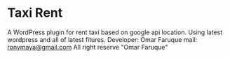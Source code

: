# Taxi Rent
A WordPress plugin for rent taxi based on google api location. 
Using latest wordpress and all of latest fitures. 
Developer: Omar Faruque
mail: ronymaya@gmail.com
All right reserve "Omar Faruque"



